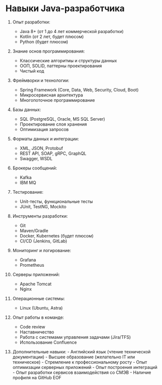 # Навыки Java-разработчика

1. Опыт разработки:

   - Java 8+ (от 1 до 4 лет коммерческой разработки)
   - Kotlin (от 2 лет, будет плюсом)
   - Python (будет плюсом)

2. Знание основ программирования:

   - Классические алгоритмы и структуры данных
   - ООП, SOLID, паттерны проектирования
   - Чистый код

3. Фреймворки и технологии:

   - Spring Framework (Core, Data, Web, Security, Cloud, Boot)
   - Микросервисная архитектура
   - Многопоточное программирование

4. Базы данных:

   - SQL (PostgreSQL, Oracle, MS SQL Server)
   - Проектирование слоя хранения
   - Оптимизация запросов

5. Форматы данных и интеграции:

   - XML, JSON, Protobuf
   - REST API, SOAP, gRPC, GraphQL
   - Swagger, WSDL

6. Брокеры сообщений:

   - Kafka
   - IBM MQ

7. Тестирование:

   - Unit-тесты, функциональные тесты
   - JUnit, TestNG, Mockito

8. Инструменты разработки:

   - Git
   - Maven/Gradle
   - Docker, Kubernetes (будет плюсом)
   - CI/CD (Jenkins, GitLab)

9. Мониторинг и логирование:

   - Grafana
   - Prometheus

10. Серверы приложений:

    - Apache Tomcat
    - Nginx

11. Операционные системы:

    - Linux (Ubuntu, Astra)

12. Опыт работы в команде:

    - Code review
    - Наставничество
    - Работа с системами управления задачами (Jira/TFS)
    - Использование Confluence

13. Дополнительные навыки: - Английский язык (чтение технической документации) - Высшее образование (желательно IT или техническое) - Стремление к профессиональному росту - Опыт оптимизации серверных приложений - Опыт построения интеграций - Опыт разработки сервисов взаимодействия со СМЭВ - Наличие профиля на GitHub
    EOF
